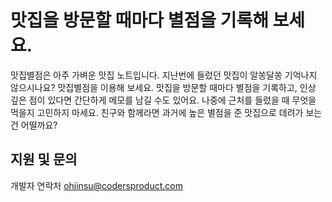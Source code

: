 # 맛집을 방문할 때마다 별점을 기록해 보세요.

맛집별점은 아주 가벼운 맛집 노트입니다. 지난번에 들렀던 맛집이 알쏭달쏭 기억나지 않으시나요? 맛집별점을 이용해 보세요. 맛집을 방문할 때마다 별점을 기록하고, 인상 깊은 점이 있다면 간단하게 메모를 남길 수도 있어요. 나중에 근처를 들렀을 때 무엇을 먹을지 고민하지 마세요. 친구와 함께라면 과거에 높은 별점을 준 맛집으로 데려가 보는 건 어떨까요?

## 지원 및 문의
개발자 연락처 ohjinsu@codersproduct.com
